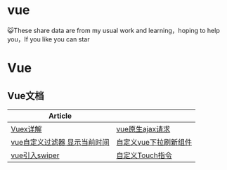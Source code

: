 # vue
:smiley_cat:These share data are from my usual work and learning，hoping to help you，If you like you can star


# Vue

## Vue文档
| Article | |
| --------- | --------- |
|[Vuex详解](https://github.com/stjw7098/vue/issues/4)|[vue原生ajax请求](https://github.com/stjw7098/vue/issues/3)|
|[vue自定义过滤器 显示当前时间](https://github.com/stjw7098/vue/issues/2)|[自定义vue下拉刷新组件](https://github.com/stjw7098/vue/issues/1)|
|[vue引入swiper](https://github.com/stjw7098/vue/issues/5)|[自定义Touch指令](https://github.com/stjw7098/vue/issues/6)|

